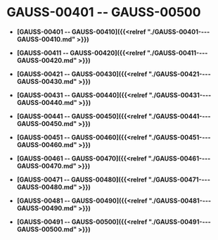 # GAUSS-00401 -- GAUSS-00500

-   **[GAUSS-00401 -- GAUSS-00410]({{<relref "./GAUSS-00401----GAUSS-00410.md" >}})**  

-   **[GAUSS-00411 -- GAUSS-00420]({{<relref "./GAUSS-00411----GAUSS-00420.md" >}})**  

-   **[GAUSS-00421 -- GAUSS-00430]({{<relref "./GAUSS-00421----GAUSS-00430.md" >}})**  

-   **[GAUSS-00431 -- GAUSS-00440]({{<relref "./GAUSS-00431----GAUSS-00440.md" >}})**  

-   **[GAUSS-00441 -- GAUSS-00450]({{<relref "./GAUSS-00441----GAUSS-00450.md" >}})**  

-   **[GAUSS-00451 -- GAUSS-00460]({{<relref "./GAUSS-00451----GAUSS-00460.md" >}})**  

-   **[GAUSS-00461 -- GAUSS-00470]({{<relref "./GAUSS-00461----GAUSS-00470.md" >}})**  

-   **[GAUSS-00471 -- GAUSS-00480]({{<relref "./GAUSS-00471----GAUSS-00480.md" >}})**  

-   **[GAUSS-00481 -- GAUSS-00490]({{<relref "./GAUSS-00481----GAUSS-00490.md" >}})**  

-   **[GAUSS-00491 -- GAUSS-00500]({{<relref "./GAUSS-00491----GAUSS-00500.md" >}})**  


